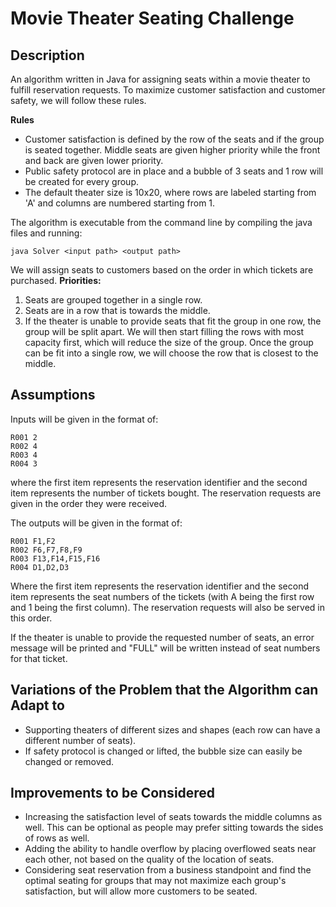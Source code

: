 # Movie Theater Seating Challenge

## Description
An algorithm written in Java for assigning seats within a movie theater to fulfill reservation requests. To maximize customer satisfaction and customer safety, we will follow these rules.

**Rules**
- Customer satisfaction is defined by the row of the seats and if the group is seated together. Middle seats are given higher priority while the front and back are given lower priority.
- Public safety protocol are in place and a bubble of 3 seats and 1 row will be created for every group.
- The default theater size is 10x20, where rows are labeled starting from 'A' and columns are numbered starting from 1.

The algorithm is executable from the command line by compiling the java files and running:
```
java Solver <input path> <output path>
```
We will assign seats to customers based on the order in which tickets are purchased.
**Priorities:**
1. Seats are grouped together in a single row.
2. Seats are in a row that is towards the middle.
3. If the theater is unable to provide seats that fit the group in one row, the group will be split apart. We will then start filling the rows with most capacity first, which will reduce the size of the group. Once the group can be fit into a single row, we will choose the row that is closest to the middle.



## Assumptions
Inputs will be given in the format of:
```
R001 2
R002 4
R003 4
R004 3
```
where the first item represents the reservation identifier and the second item represents the number of tickets bought. The reservation requests are given in the order they were received.

The outputs will be given in the format of:
```
R001 F1,F2
R002 F6,F7,F8,F9
R003 F13,F14,F15,F16
R004 D1,D2,D3
```
Where the first item represents the reservation identifier and the second item represents the seat numbers of the tickets (with A being the first row and 1 being the first column). The reservation requests will also be served in this order.

If the theater is unable to provide the requested number of seats, an error message will be printed and "FULL" will be written instead of seat numbers for that ticket.

## Variations of the Problem that the Algorithm can Adapt to
- Supporting theaters of different sizes and shapes (each row can have a different number of seats).
- If safety protocol is changed or lifted, the bubble size can easily be changed or removed.

## Improvements to be Considered
- Increasing the satisfaction level of seats towards the middle columns as well. This can be optional as people may prefer sitting towards the sides of rows as well.
- Adding the ability to handle overflow by placing overflowed seats near each other, not based on the quality of the location of seats.
- Considering seat reservation from a business standpoint and find the optimal seating for groups that may not maximize each group's satisfaction, but will allow more customers to be seated.